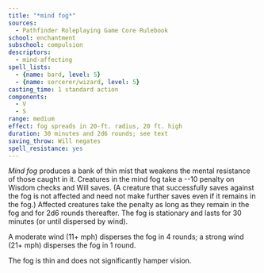 ```yaml
---
title: "*mind fog*"
sources:
  - Pathfinder Roleplaying Game Core Rulebook
school: enchantment
subschool: compulsion
descriptors:
  - mind-affecting
spell_lists:
  - {name: bard, level: 5}
  - {name: sorcerer/wizard, level: 5}
casting_time: 1 standard action
components:
  - V
  - S
range: medium
effect: fog spreads in 20-ft. radius, 20 ft. high
duration: 30 minutes and 2d6 rounds; see text
saving_throw: Will negates
spell_resistance: yes
---
```


*Mind fog* produces a bank of thin mist that weakens the mental resistance of those caught in it. Creatures in the mind fog take a --10 penalty on Wisdom checks and Will saves. (A creature that successfully saves against the fog is not affected and need not make further saves even if it remains in the fog.) Affected creatures take the penalty as long as they remain in the fog and for 2d6 rounds thereafter. The fog is stationary and lasts for 30 minutes (or until dispersed by wind).

A moderate wind (11+ mph) disperses the fog in 4 rounds; a strong wind (21+ mph) disperses the fog in 1 round.

The fog is thin and does not significantly hamper vision.


